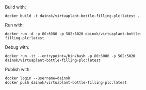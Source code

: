 Build with:

```
docker build -t dainok/virtuaplant-bottle-filling-plc:latest .
```

Run with:

```
docker run -d -p 80:6080 -p 502:5020 dainok/virtuaplant-bottle-filling-plc:latest
```

Debug with:

```
docker run -it --entrypoint=/bin/bash -p 80:6080 -p 502:5020 dainok/virtuaplant-bottle-filling-plc:latest
```

Publish with:

```
docker login --username=dainok
docker push dainok/virtuaplant-bottle-filling-plc:latest
```
